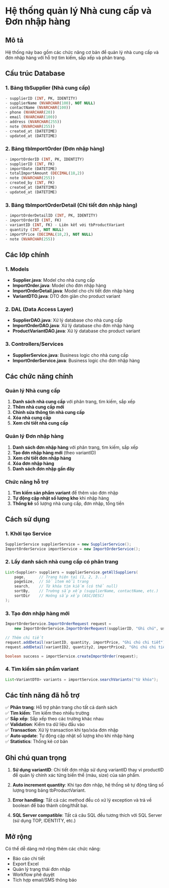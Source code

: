 # Hệ thống quản lý Nhà cung cấp và Đơn nhập hàng

## Mô tả
Hệ thống này bao gồm các chức năng cơ bản để quản lý nhà cung cấp và đơn nhập hàng với hỗ trợ tìm kiếm, sắp xếp và phân trang.

## Cấu trúc Database

### 1. Bảng tbSupplier (Nhà cung cấp)
```sql
- supplierID (INT, PK, IDENTITY)
- supplierName (NVARCHAR(100), NOT NULL)
- contactName (NVARCHAR(100))
- phone (NVARCHAR(20))
- email (NVARCHAR(100))
- address (NVARCHAR(255))
- note (NVARCHAR(255))
- created_at (DATETIME)
- updated_at (DATETIME)
```

### 2. Bảng tbImportOrder (Đơn nhập hàng)
```sql
- importOrderID (INT, PK, IDENTITY)
- supplierID (INT, FK)
- importDate (DATETIME)
- totalImportAmount (DECIMAL(18,2))
- note (NVARCHAR(255))
- created_by (INT, FK)
- created_at (DATETIME)
- updated_at (DATETIME)
```

### 3. Bảng tbImportOrderDetail (Chi tiết đơn nhập hàng)
```sql
- importOrderDetailID (INT, PK, IDENTITY)
- importOrderID (INT, FK)
- variantID (INT, FK) - Liên kết với tbProductVariant
- quantity (INT, NOT NULL)
- importPrice (DECIMAL(18,2), NOT NULL)
- note (NVARCHAR(255))
```

## Các lớp chính

### 1. Models
- **Supplier.java**: Model cho nhà cung cấp
- **ImportOrder.java**: Model cho đơn nhập hàng
- **ImportOrderDetail.java**: Model cho chi tiết đơn nhập hàng
- **VariantDTO.java**: DTO đơn giản cho product variant

### 2. DAL (Data Access Layer)
- **SupplierDAO.java**: Xử lý database cho nhà cung cấp
- **ImportOrderDAO.java**: Xử lý database cho đơn nhập hàng
- **ProductVariantDAO.java**: Xử lý database cho product variant

### 3. Controllers/Services
- **SupplierService.java**: Business logic cho nhà cung cấp
- **ImportOrderService.java**: Business logic cho đơn nhập hàng

## Các chức năng chính

### Quản lý Nhà cung cấp
1. **Danh sách nhà cung cấp** với phân trang, tìm kiếm, sắp xếp
2. **Thêm nhà cung cấp mới**
3. **Chỉnh sửa thông tin nhà cung cấp**
4. **Xóa nhà cung cấp**
5. **Xem chi tiết nhà cung cấp**

### Quản lý Đơn nhập hàng
1. **Danh sách đơn nhập hàng** với phân trang, tìm kiếm, sắp xếp
2. **Tạo đơn nhập hàng mới** (theo variantID)
3. **Xem chi tiết đơn nhập hàng**
4. **Xóa đơn nhập hàng**
5. **Danh sách đơn nhập gần đây**

### Chức năng hỗ trợ
1. **Tìm kiếm sản phẩm variant** để thêm vào đơn nhập
2. **Tự động cập nhật số lượng kho** khi nhập hàng
3. **Thống kê** số lượng nhà cung cấp, đơn nhập, tổng tiền

## Cách sử dụng

### 1. Khởi tạo Service
```java
SupplierService supplierService = new SupplierService();
ImportOrderService importService = new ImportOrderService();
```

### 2. Lấy danh sách nhà cung cấp có phân trang
```java
List<Supplier> suppliers = supplierService.getAllSuppliers(
    page,      // Trang hiện tại (1, 2, 3...)
    pageSize,  // Số item mỗi trang
    search,    // Từ khóa tìm kiếm (có thể null)
    sortBy,    // Trường sắp xếp (supplierName, contactName, etc.)
    sortDir    // Hướng sắp xếp (ASC/DESC)
);
```

### 3. Tạo đơn nhập hàng mới
```java
ImportOrderService.ImportOrderRequest request = 
    new ImportOrderService.ImportOrderRequest(supplierID, "Ghi chú", userID);

// Thêm chi tiết
request.addDetail(variantID, quantity, importPrice, "Ghi chú chi tiết");
request.addDetail(variantID2, quantity2, importPrice2, "Ghi chú chi tiết 2");

boolean success = importService.createImportOrder(request);
```

### 4. Tìm kiếm sản phẩm variant
```java
List<VariantDTO> variants = importService.searchVariants("từ khóa");
```

## Các tính năng đã hỗ trợ

✅ **Phân trang**: Hỗ trợ phân trang cho tất cả danh sách  
✅ **Tìm kiếm**: Tìm kiếm theo nhiều trường  
✅ **Sắp xếp**: Sắp xếp theo các trường khác nhau  
✅ **Validation**: Kiểm tra dữ liệu đầu vào  
✅ **Transaction**: Xử lý transaction khi tạo/xóa đơn nhập  
✅ **Auto update**: Tự động cập nhật số lượng kho khi nhập hàng  
✅ **Statistics**: Thống kê cơ bản  

## Ghi chú quan trọng

1. **Sử dụng variantID**: Chi tiết đơn nhập sử dụng variantID thay vì productID để quản lý chính xác từng biến thể (màu, size) của sản phẩm.

2. **Auto increment quantity**: Khi tạo đơn nhập, hệ thống sẽ tự động tăng số lượng trong bảng tbProductVariant.

3. **Error handling**: Tất cả các method đều có xử lý exception và trả về boolean để báo thành công/thất bại.

4. **SQL Server compatible**: Tất cả câu SQL đều tương thích với SQL Server (sử dụng TOP, IDENTITY, etc.)

## Mở rộng

Có thể dễ dàng mở rộng thêm các chức năng:
- Báo cáo chi tiết
- Export Excel
- Quản lý trạng thái đơn nhập
- Workflow phê duyệt
- Tích hợp email/SMS thông báo
